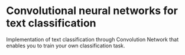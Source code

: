 # Convolutional neural networks for text classification
Implementation of text classification through Convolution Network that enables you to train your own classification task.
